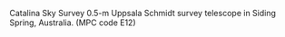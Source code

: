 Catalina Sky Survey 0.5-m Uppsala Schmidt survey telescope in Siding Spring,
Australia.
(MPC code E12)